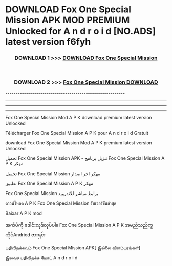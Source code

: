 # DOWNLOAD Fox One Special Mission  APK MOD PREMIUM Unlocked for A n d r o i d [NO.ADS] latest version f6fyh 



<div align="center">

<h3>DOWNLOAD 1 >>> <a href="https://getmod2.web.app/?judul=Fox One Special Mission ">DOWNLOAD Fox One Special Mission </a></h3><br>

<h3>DOWNLOAD 2 >>> <a href="https://getmod2.web.app/?judul=Fox One Special Mission ">Fox One Special Mission  DOWNLOAD </a></h3>

</div>
----------------------------------------------------------

----------------------------------------------------------

----------------------------------------------------------

----------------------------------------------------------

Fox One Special Mission  Mod A P K download premium latest version Unlocked

Télécharger Fox One Special Mission  A P K pour A n d r o i d Gratuit

download Fox One Special Mission  Mod A P K premium latest version Unlocked

تحميل Fox One Special Mission  APK - تنزيل برنامج Fox One Special Mission  A P K مهكر

تحميل Fox One Special Mission  مهكر اخر اصدار

تطبيق Fox One Special Mission  A P K مهكر

Fox One Special Mission  برابط مباشر للاندرويد

ดาวน์โหลด A P K Fox One Special Mission  รับเวอร์ชันล่าสุด

Baixar A P K mod

အက်ပ်ကို ဒေါင်းလုဒ်လုပ်ပါ။ Fox One Special Mission  A P K အမည်သည်ကူကိုင်Andriod ဗားရှင်း

பதிவிறக்கவும் Fox One Special Mission  APK[ இல்லை விளம்பரங்கள்] 
 
இலவச பதிவிறக்க மோட் A n d r o i d



